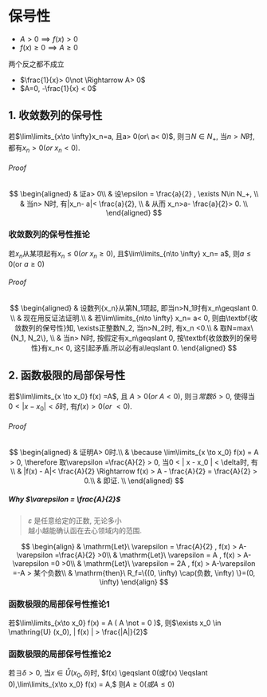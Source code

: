 # 保号性

- $A>0 \implies f(x)>0$
- $f(x) \geqslant 0 \implies A \geqslant 0$

两个反之都不成立

- $\frac{1}{x}> 0\not \Rightarrow A> 0$
- $A=0, -\frac{1}{x} < 0$

## 1. 收敛数列的保号性

若$\lim\limits_{x\to \infty}x_n=a, 且a> 0(or\ a< 0)$,
则$\exists N\in N_+$, 当$n> N$时, 都有$x_n > 0(or\ x_n< 0)$.

###### Proof

$$
\begin{aligned}
	& 证a> 0\\
	& 设\epsilon = \frac{a}{2} , \exists N\in N_+, \\
	& 当n> N时, 有|x_n- a|< \frac{a}{2}, \\
	& 从而 x_n>a- \frac{a}{2}> 0. \\
\end{aligned}
$$

### 收敛数列的保号性推论

若${x_n}$从某项起有$x_n \leqslant 0(or\ x_n\geqslant 0)$,
且$\lim\limits_{n\to \infty} x_n= a$,
则$a\leqslant 0(\text{or}\ a\geqslant 0)$

###### Proof

$$
\begin{aligned}
	& 设数列{x_n}从第N_1项起, 即当n>N_1时有x_n\geqslant 0. \\
	& 现在用反证法证明.\\
	& 若\lim\limits_{n\to \infty} x_n= a< 0, 则由\textbf{收敛数列的保号性}知, \exists正整数N_2, 当n>N_2时, 有x_n <0.\\
	& 取N=max\{N_1, N_2\}, \\
	& 当n> N时, 按假定有x_n\geqslant 0, 按\textbf{收敛数列的保号性}有x_n< 0, 这引起矛盾.所以必有a\leqslant 0.
\end{aligned}
$$

## 2. 函数极限的局部保号性

若$\lim\limits_{x \to x_0} f(x) =A$, 且 $A>0 (or\ A< 0)$, 则$\exists 常数\delta> 0$, 使得当$0< |x -x_0|< \delta$时, 有$f(x)> 0(or\ <0)$.

###### Proof

$$
\begin{aligned}
	& 证明A> 0时.\\
	& \because \lim\limits_{x \to x_0} f(x) = A > 0, \therefore 取\varepsilon =\frac{A}{2} > 0, 当0 < | x - x_0 | < \delta时,  有\\
	& |f(x) - A|< \frac{A}{2} \Rightarrow f(x) > A - \frac{A}{2} = \frac{A}{2} > 0.\\
	& 即证. \\
\end{aligned}
$$

##### Why $\varepsilon = \frac{A}{2}$

> $\varepsilon$ 是任意给定的正数, 无论多小 <BR>
> 越小越能确认函在去心领域内的范围.

$$
\begin{align}
	& \mathrm{Let}\ \varepsilon = \frac{A}{2} , f(x) > A-\varepsilon =\frac{A}{2} >0\\
	& \mathrm{Let}\ \varepsilon = A , f(x) > A-\varepsilon =0 >0\\
	& \mathrm{Let}\ \varepsilon = 2A , f(x) > A-\varepsilon =-A > 某个负数\\
	& \mathrm{then}\ R_f=\{(0, \infty) \cap(负数, \infty) \}=(0, \infty)
\end{align}
$$

### 函数极限的局部保号性推论1

若$\lim\limits_{x\to x_0} f(x) = A ( A \not = 0 )$, 则$\exists x_0 \in \mathring{U} (x_0), | f(x) | > \frac{|A|}{2}$

### 函数极限的局部保号性推论2

若$\exists \delta>0$,
当$x \in \mathring{U}(x_0,\delta)$时,
$f(x) \geqslant  0(或f(x) \leqslant 0),\lim\limits_{x\to x_0} f(x) = A,$
则$A \geqslant 0(或A \leqslant 0)$
